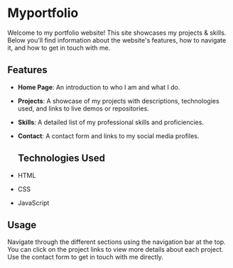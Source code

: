 # Myportfolio

Welcome to my portfolio website! This site showcases my projects & skills. Below you'll find information about the website's features, how to navigate it, and how to get in touch with me.
## Features

- **Home Page**: An introduction to who I am and what I do.
- **Projects**: A showcase of my projects with descriptions, technologies used, and links to live demos or repositories.
- **Skills**: A detailed list of my professional skills and proficiencies.
- **Contact**: A contact form and links to my social media profiles.

  ## Technologies Used

- HTML
- CSS
- JavaScript

  
## Usage

Navigate through the different sections using the navigation bar at the top. You can click on the project links to view more details about each project. Use the contact form to get in touch with me directly.
